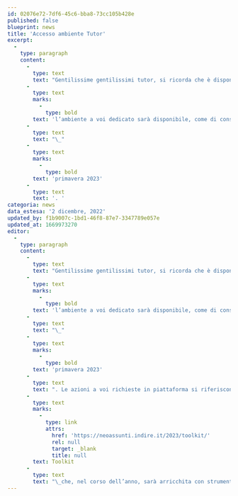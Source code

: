 ```yaml
---
id: 02076e72-7df6-45c6-bba8-73cc105b428e
published: false
blueprint: news
title: 'Accesso ambiente Tutor'
excerpt:
  -
    type: paragraph
    content:
      -
        type: text
        text: "Gentilissime gentilissimi tutor, si ricorda che è disponibile l’ambiente online dedicato ai docenti neoassunti, mentre\_"
      -
        type: text
        marks:
          -
            type: bold
        text: 'l’ambiente a voi dedicato sarà disponibile, come di consueto, a partire dalla'
      -
        type: text
        text: "\_"
      -
        type: text
        marks:
          -
            type: bold
        text: 'primavera 2023'
      -
        type: text
        text: '. '
categoria: news
data_estesa: '2 dicembre, 2022'
updated_by: f1b9007c-1bd1-46f8-87e7-3347789e057e
updated_at: 1669973270
editor:
  -
    type: paragraph
    content:
      -
        type: text
        text: "Gentilissime gentilissimi tutor, si ricorda che è disponibile l’ambiente online dedicato ai docenti neoassunti, mentre\_"
      -
        type: text
        marks:
          -
            type: bold
        text: 'l’ambiente a voi dedicato sarà disponibile, come di consueto, a partire dalla'
      -
        type: text
        text: "\_"
      -
        type: text
        marks:
          -
            type: bold
        text: 'primavera 2023'
      -
        type: text
        text: ". Le azioni a voi richieste in piattaforma si riferiscono al percorso di accompagnamento nei confronti dei docenti neoassunti che seguite e che si trova adesso solo alla sua fase iniziale. In coerenza con le tappe del percorso formativo, l’ambiente online tutor sarà aperto successivamente pertanto, effettuando l’accesso adesso, visualizzerete una pagina di cortesia. Quando l’ambiente sarà disponibile ne sarà data comunicazione sul sito pubblico nella sezione “News” e sui canali social di Indire. Nel frattempo, vi invitiamo a consultare la sezione\_"
      -
        type: text
        marks:
          -
            type: link
            attrs:
              href: 'https://neoassunti.indire.it/2023/toolkit/'
              rel: null
              target: _blank
              title: null
        text: Toolkit
      -
        type: text
        text: "\_che, nel corso dell’anno, sarà arricchita con strumenti e materiali utili. Vi auguriamo buon lavoro!"
---
```


